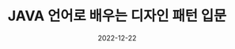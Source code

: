 ---
layout: post
title: "JAVA 언어로 배우는 디자인 패턴 입문"
description: ""
date: 2022-12-22
tags: ["book"]
---